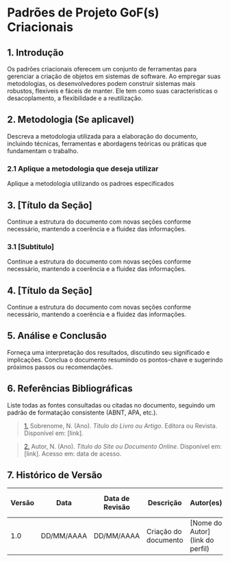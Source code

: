 # Padrões de Projeto GoF(s) Criacionais

## 1. Introdução

Os padrões criacionais oferecem um conjunto de ferramentas para gerenciar a criação de objetos em sistemas de software. Ao empregar suas metodologias, os desenvolvedores podem construir sistemas mais robustos, flexíveis e fáceis de manter. Ele tem como suas caracteristicas o desacoplamento, a flexibilidade e a reutilização.

## 2. Metodologia (Se aplicavel)

Descreva a metodologia utilizada para a elaboração do documento, incluindo técnicas, ferramentas e abordagens teóricas ou práticas que fundamentam o trabalho.

### 2.1 Aplique a metodologia que deseja utilizar

Aplique a metodologia utilizando os padroes especificados

## 3. [Título da Seção]

Continue a estrutura do documento com novas seções conforme necessário, mantendo a coerência e a fluidez das informações.

### 3.1 [Subtitulo]

Continue a estrutura do documento com novas seções conforme necessário, mantendo a coerência e a fluidez das informações.

## 4. [Título da Seção]

Continue a estrutura do documento com novas seções conforme necessário, mantendo a coerência e a fluidez das informações.

## 5. Análise e Conclusão

Forneça uma interpretação dos resultados, discutindo seu significado e implicações. Conclua o documento resumindo os pontos-chave e sugerindo próximos passos ou recomendações.

## 6. Referências Bibliográficas

Liste todas as fontes consultadas ou citadas no documento, seguindo um padrão de formatação consistente (ABNT, APA, etc.).

> <a id="REF1" href="#anchor_1">1.</a> Sobrenome, N. (Ano). _Título do Livro ou Artigo_. Editora ou Revista. Disponível em: [link].

> <a id="REF2" href="#anchor_2">2.</a> Autor, N. (Ano). _Título do Site ou Documento Online_. Disponível em: [link]. Acesso em: data de acesso.

## 7. Histórico de Versão

| Versão | Data       | Data de Revisão          | Descrição            | Autor(es)                       | Revisor(es)                       | Detalhes da revisão        |
| ------ | ---------- | ------------------------ | -------------------- | ------------------------------- | --------------------------------- | -------------------------- |
| 1.0    | DD/MM/AAAA | DD/MM/AAAA               | Criação do documento | [Nome do Autor](link do perfil) | [Nome do Revisor](link do perfil) | [Numero do PR](link do pr) |

